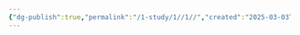```yaml
---
{"dg-publish":true,"permalink":"/1-study/1//1//","created":"2025-03-03T08:53:09.744+09:00","updated":"2025-06-03T20:07:19.632+09:00"}
---
```


